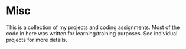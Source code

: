 # Misc
This is a collection of my projects and coding assignments. Most of the code in here was written for learning/training purposes. 
See individual projects for more details.
